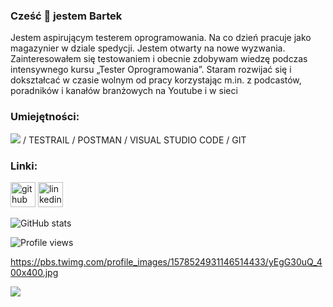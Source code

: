 ### Cześć 👋 jestem Bartek
Jestem aspirującym testerem oprogramowania. Na co dzień pracuje jako magazynier w dziale spedycji. Jestem otwarty na nowe wyzwania. Zainteresowałem się testowaniem i obecnie zdobywam wiedzę podczas intensywnego kursu „Tester Oprogramowania”. Staram rozwijać się i dokształcać w czasie wolnym od pracy korzystając m.in. z podcastów, poradników i kanałów branżowych na Youtube i w sieci

### Umiejętności: 
<img src="https://img.icons8.com/color/48/null/jira.png"/> / TESTRAIL / POSTMAN / VISUAL STUDIO CODE / GIT
### Linki:
[<img src='https://cdn.jsdelivr.net/npm/simple-icons@3.0.1/icons/github.svg' alt='github' height='40'>](https://github.com/bartlomiejzelewski)  [<img src='https://cdn.jsdelivr.net/npm/simple-icons@3.0.1/icons/linkedin.svg' alt='linkedin' height='40'>](https://www.linkedin.com/in/Bartłomiej-Zelewski/)  

![GitHub stats](https://github-readme-stats.vercel.app/api?username=bartlomiejzelewski&show_icons=true&theme=tokyonight)  

![Profile views](https://gpvc.arturio.dev/bartlomiejzelewski)  



https://pbs.twimg.com/profile_images/1578524931146514433/yEgG30uQ_400x400.jpg

<img src="https://pbs.twimg.com/profile_images/1578524931146514433/yEgG30uQ_400x400.jpg"/>
